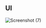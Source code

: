 ## UI

![Screenshot (7)](https://user-images.githubusercontent.com/40056158/173794197-88af1a49-8ce6-4871-bd92-084392c2e5bb.png)
